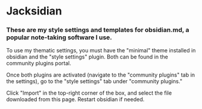 # Jacksidian
### These are my style settings and templates for obsidian.md, a popular note-taking software I use. 


To use my thematic settings, you must have the "minimal" theme installed in obsidian and the "style settings" plugin. Both can be found in the community plugins portal. 


Once both plugins are activated (navigate to the "community plugins" tab in the settings), go to the "style settings" tab under "community plugins."


Click "Import" in the top-right corner of the box, and select the file downloaded from this page. Restart obsidian if needed.
